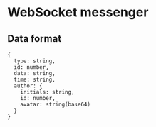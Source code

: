 # WebSocket messenger

## Data format

```
{
  type: string,
  id: number,
  data: string,
  time: string,
  author: {
    initials: string,
    id: number,
    avatar: string(base64)
  }
}
```
